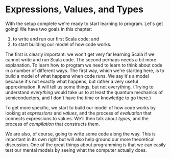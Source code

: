 # Expressions, Values, and Types

With the setup complete we're ready to start learning to program. Let's get going! We have two goals in this chapter:

1. to write and run our first Scala code; and
2. to start building our model of how code works.

The first is clearly important: we won't get very far learning Scala if we cannot write and run Scala code. The second perhaps needs a bit more explanation. To learn how to program we need to learn to think about code in a number of different ways. The first way, which we're starting here, is to build a model of what happens when code runs. We say it's a model because it's not exactly what happens, but rather a very useful approximation. It will tell us some things, but not everything. (Trying to understand *everything* would take us to at least the quantum mechanics of semiconductors, and I don't have the time or knowledge to go there.)

To get more specific, we start to build our model of how code works by looking at *expressions* and *values*, and the process of *evaluation* that connects expressions to values. We'll then talk about *types*, and the process of *compilation* that constructs them.

We are also, of course, going to write some code along the way. This is important in its own right but will also help ground our more theoretical discussion. One of the great things about programming is that we can easily test our mental models by seeing what the computer actually does.
